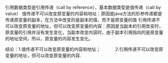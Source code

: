 引用数据类型是引用传递（call by reference），基本数据类型是值传递（call by value）
值传递不可以改变原变量的内容和地址：原因是java方法的形参传递都是传递原变量的副本，在方法中改变的是副本的值，而不是原变量的值
引用传递不可以改变原变量的地址，但可以改变原变量的内容：原因是当副本的引用改变时，原变量的引用并没有发生变化，当副本改变内容时，由于副本引用指向的是原变量的地址空间，所以，原变量的内容发生变化。

结论：1.值传递不可以改变原变量的内容和地址；
           2.引用传递不可以改变原变量的地址，但可以改变原变量的内容.
